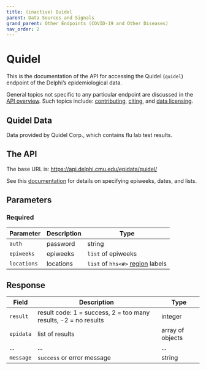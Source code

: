 ```yaml
---
title: (inactive) Quidel
parent: Data Sources and Signals
grand_parent: Other Endpoints (COVID-19 and Other Diseases)
nav_order: 2
---
```


# Quidel

This is the documentation of the API for accessing the Quidel (`quidel`) endpoint of the Delphi’s epidemiological data.

General topics not specific to any particular endpoint are discussed in the [API overview](https://cmu-delphi.github.io/delphi-epidata/). Such topics include: [contributing](https://cmu-delphi.github.io/delphi-epidata/api/README.html#contributing), [citing](https://cmu-delphi.github.io/delphi-epidata/api/README.html#citing), and [data licensing](https://cmu-delphi.github.io/delphi-epidata/api/README.html#data-licensing).

## Quidel Data

Data provided by Quidel Corp., which contains flu lab test results.

## The API

The base URL is: https://api.delphi.cmu.edu/epidata/quidel/

See this [documentation](https://cmu-delphi.github.io/delphi-epidata/api/README.html) for details on specifying epiweeks, dates, and lists.

## Parameters

### Required

| Parameter | Description | Type |
| --- | --- | --- |
| `auth` | password | string |
| `epiweeks` | epiweeks | `list` of epiweeks |
| `locations` | locations | `list` of `hhs<#>` [region](https://github.com/cmu-delphi/delphi-epidata/blob/main/labels/regions.txt) labels |

## Response

| Field     | Description                                                     | Type             |
|-----------|-----------------------------------------------------------------|------------------|
| `result`  | result code: 1 = success, 2 = too many results, -2 = no results | integer          |
| `epidata` | list of results                                                 | array of objects |
| ...       | ...                                                             | ...              | <!-- TODO -->
| `message` | `success` or error message                                      | string           |